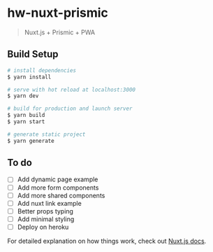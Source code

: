# hw-nuxt-prismic

> Nuxt.js + Prismic + PWA

## Build Setup

```bash
# install dependencies
$ yarn install

# serve with hot reload at localhost:3000
$ yarn dev

# build for production and launch server
$ yarn build
$ yarn start

# generate static project
$ yarn generate
```

## To do

- [ ] Add dynamic page example
- [ ] Add more form components
- [ ] Add more shared components
- [ ] Add nuxt link example
- [ ] Better props typing
- [ ] Add minimal styling
- [ ] Deploy on heroku

For detailed explanation on how things work, check out [Nuxt.js docs](https://nuxtjs.org).
